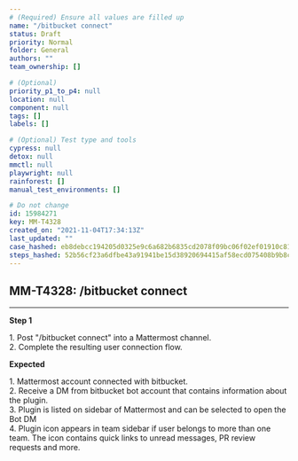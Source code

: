 ```yaml
---
# (Required) Ensure all values are filled up
name: "/bitbucket connect"
status: Draft
priority: Normal
folder: General
authors: ""
team_ownership: []

# (Optional)
priority_p1_to_p4: null
location: null
component: null
tags: []
labels: []

# (Optional) Test type and tools
cypress: null
detox: null
mmctl: null
playwright: null
rainforest: []
manual_test_environments: []

# Do not change
id: 15984271
key: MM-T4328
created_on: "2021-11-04T17:34:13Z"
last_updated: ""
case_hashed: eb8debcc194205d0325e9c6a682b6835cd2078f09bc06f02ef01910c816ad5a37a0d8785763533d000c2b951874ea3bf
steps_hashed: 52b56cf23a6dfbe43a91941be15d38920694415af58ecd075408b9b8c1333bd1df079360ff0e3d661bc2582f50402826
---
```


<!-- (Auto-generated) Based on frontmatter's "key" and "name" -->

## MM-T4328: /bitbucket connect

---

**Step 1**

1\. Post "/bitbucket connect" into a Mattermost channel.\
2\. Complete the resulting user connection flow.

**Expected**

1\. Mattermost account connected with bitbucket.\
2\. Receive a DM from bitbucket bot account that contains information about the plugin.\
3\. Plugin is listed on sidebar of Mattermost and can be selected to open the Bot DM\
4\. Plugin icon appears in team sidebar if user belongs to more than one team. The icon contains quick links to unread messages, PR review requests and more.
